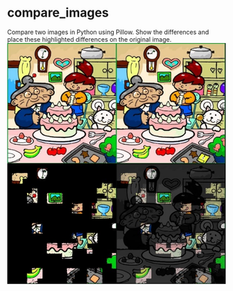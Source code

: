 # compare_images
Compare two images in Python using Pillow. Show the differences and place these highlighted differences on the original image.
![Example](Sample_Compare_Results.jpg?raw=true "Title")